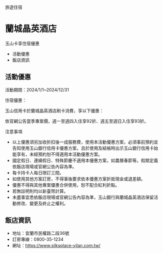 旅遊住宿

# 蘭城晶英酒店  

玉山卡享住宿優惠

  * 活動優惠
  * 飯店資訊

## 活動優惠

活動期間：2024/1/1~2024/12/31

住宿優惠：

玉山信用卡於蘭城晶英酒店刷卡消費，享以下優惠：

依官網公告當季專案價，週一至週四入住享92折、週五至週日入住享93折。

注意事項

  * 以上優惠須另加收折扣後一成服務費，使用本活動優惠方案，必須事前預約並告知使用玉山銀行信用卡優惠方案，且於使用及結帳時出示玉山銀行信用卡始能享有，未經預約恕不得適用本活動優惠方案。 
  * 國定假日、連續假日、特殊節慶不適用本優惠方案，如農曆春節等。假期定義依飯店現場或官網公告內容為準。
  * 每卡持卡人每日限訂三間。
  * 如使用其他方案訂房，不得事後要求依本優惠方案折抵現金或退差額。
  * 優惠不得與其他專案優惠合併使用，恕不配合紅利折點。
  * 若無註明則均以新臺幣計算。
  * 未盡事宜悉依飯店現場或官網公告內容為準，玉山銀行與蘭城晶英酒店保留活動修改、變更及終止之權利。

## 飯店資訊

  * 地址：宜蘭市民權路二段36號
  * 訂房專線：0800-35-1234
  * 網址：https://www.silksplace-yilan.com.tw/

